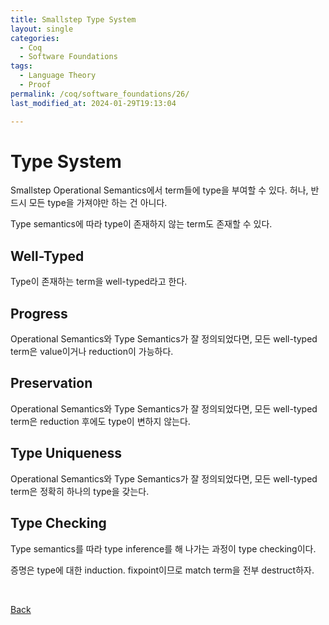 ```yaml
---
title: Smallstep Type System
layout: single
categories:
  - Coq
  - Software Foundations
tags:
  - Language Theory
  - Proof
permalink: /coq/software_foundations/26/
last_modified_at: 2024-01-29T19:13:04

---
```


# Type System

Smallstep Operational Semantics에서 term들에 type을 부여할 수 있다.
허나, 반드시 모든 type을 가져야만 하는 건 아니다.

Type semantics에 따라 type이 존재하지 않는 term도 존재할 수 있다.

## Well-Typed

Type이 존재하는 term을 well-typed라고 한다.

## Progress

Operational Semantics와 Type Semantics가 잘 정의되었다면,
모든 well-typed term은 value이거나 reduction이 가능하다.

## Preservation

Operational Semantics와 Type Semantics가 잘 정의되었다면,
모든 well-typed term은 reduction 후에도 type이 변하지 않는다.

## Type Uniqueness

Operational Semantics와 Type Semantics가 잘 정의되었다면,
모든 well-typed term은 정확히 하나의 type을 갖는다.

## Type Checking

Type semantics를 따라 type inference를 해 나가는 과정이 type checking이다.

증명은 type에 대한 induction. fixpoint이므로 match term을 전부 destruct하자.

<br>

[Back](/coq/software_foundations/)